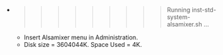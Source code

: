 * >>>>>>>>> Running inst-std-system-alsamixer.sh ...
  * Insert Alsamixer menu in Administration.
  * Disk size = 3604044K. Space Used = 4K.
